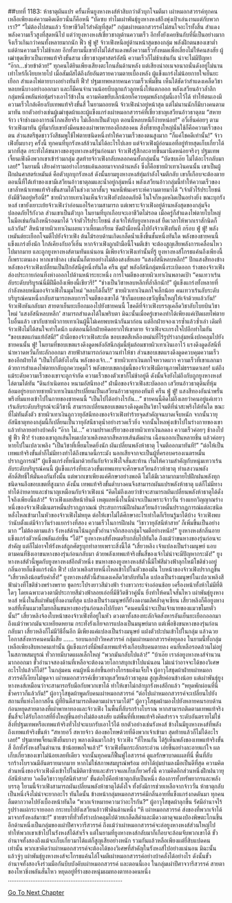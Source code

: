 ##บทที่ 1183: ห้าธาตุผันแปร
ครั้นเห็นยูงหางหงส์ห้าสิบกว่าตัวบุกโจมตีมา เผ่าหมอกสวรรค์ทุกคนเหลือเพียงแค่ความคิดเดียวนั่นก็คือหนี
“บัดซบ ทำไมเผ่าพันธุ์ยูงหางหงส์ถึงพุ่งเป้าเล่นงานแต่กับพวกเรา?”
“ไม่ต้องไปสนแล้ว รักษาชีวิตไว้สำคัญที่สุด!”
กลุ่มเผ่าหมอกสวรรค์ไม่สนใจอะไรทั้งสิ้น สำแดงพลังความเร็วสูงที่สุดหนีไป
แต่ว่ายูงหางหงส์เชี่ยวชาญด้านความเร็ว อีกทั้งยังเคยชินกับที่นี่เป็นอย่างมาก จึงเร็วเกินกว่าคนทั้งหลายมากนัก
ฟิ้ว ฟู่ ฟู!
จ้าวเฟิงหนีอยู่ด้านหน้าสุดของกลุ่ม พลังฝึกตนของเขาต่ำ แต่ด้านความเร็วไม่ช้าเลย อีกทั้งยามนี้เขายังไม่ได้สำแดงพลังความเร็วทั้งหมดเพื่อเลี่ยงไม่ให้คนสงสัย
ผู้เฒ่าชุดเขียวเป็นเทพแท้จริงขั้นสาม เชี่ยวชาญศาสตร์อัสนี ความเร็วก็ไม่ช้าเช่นกัน น่าจะไม่มีปัญหา
“อ๊าก...ช่วยข้าด้วย!”
ทุกคนได้ยินเพียงเสียงตะโกนลั่นด้านหลัง แต่เสียงน่าอเนจอนาถนั่นดังอยู่ไม่นานเท่าไหร่ก็เงียบหายไป
เมื่อสัมผัสได้ถึงภัยอันตรายความตายเบื้องหลัง ผู้แข็งแกร่งไม่น้อยกายใจเย็นยะเยือก สำแดงไพ่ตายบางอย่างทันที
ฟิ้ว!
ปฐมเทพหลายคนความเร็วเพิ่มขึ้น เห็นได้ชัดว่าสำแดงเคล็ดวิชาหลบหนีบางอย่างออกมา
และก็มีคนจำนวนน้อยบีบลูกแก้วลูกหนึ่งให้แตกออก พลังเสวียนอ้าวล้ำลึกกลุ่มหนึ่งพลันห่อหุ้มร่างเอาไว้ข้างใน ความคิดขยับเล็กน้อยก็ควบคุมพลังกลุ่มนี้เอาไว้ได้ ทำให้ตนเองมีความเร็วใกล้เคียงกับเทพแท้จริงขั้นสี่
ในยามถอยหนี จ้าวเฟิงนำอยู่หน้าสุด แต่ไม่นานนักก็มีบางคนตามมาทัน ยกตัวอย่างเช่นผู้เฒ่าชุดผ้าและผู้แข็งแกร่งเผ่าหมอกสวรรค์ที่เชี่ยวชาญเสวียนอ้าวธาตุลม
“สหายจ้าว เจ้าช่างมองการณ์ไกลเสียจริง ไม่เลือกเป็นตัวบุก ตอนนี้หลบหนีก็ง่ายหน่อย!”
อวี๋เฮิ่นค่อยๆ ตามจ้าวเฟิงมาทัน ผู้ที่มากับเขายังมีคนของเผ่าพาหาทองอีกสองคน
สิ่งที่ชายสูงใหญ่นั่นใช้ก็คือความเร็วของตน ส่วนสตรีชุดชาววังสีชมพูใช้ไพ่ตายชนิดหนึ่งทำให้ความเร็วของตนสูงมาก
“ก็แค่โชคดีเท่านั้น!”
จ้าวเฟิงยิ้มบางๆ
ครั้งนี้ ทุกคนที่บุกรังหงส์ล้วนไม่ได้อะไรไปเลย แต่จ้าวเฟิงผู้อ่อนแอที่อยู่ท้ายสุดเก็บเกี่ยวได้มากที่สุด กระทั่งได้ขนหางของยูงหางหงส์รุ่นก่อนมา
จ้าวเฟิงรู้สึกละอายขึ้นมานิดหน่อยจริงๆ ปฐมเทพเจี้ยนเฟิงดึงพวกเขาเข้าร่วมกลุ่ม สุดท้ายจ้าวเฟิงกลับหลอกคนทั้งกลุ่มนั้น
“บัดซบเอ๊ย ไม่ได้อะไรกลับมาเลย!”
ในยามนี้ เสียงคำรามอย่างโกรธแค้นลอยมาจากด้านหลัง ซึ่งก็คือชายผิวเทาเงินคนนั้น
เขาเป็นผู้ฝึกฝนศาสตร์เหมันต์ คือตัวบุกบุกรังหงส์ ดังนั้นยามยูงหางหงส์ทุ่มกำลังโจมตีกลับ เขาก็เกือบจะต้องตาย
ตอนนี้ที่ใต้เท้าของเขามีเสวียนอ้าวธาตุลมและน้ำอยู่กลุ่มหนึ่ง พลังเสวียนอ้าวกลุ่มนี้ทำให้ความเร็วของเขาล้ำหน้าเทพแท้จริงขั้นสามได้ในช่วงเวลาสั้นๆ จนหนีพ้นเคราะห์ความตายมาได้
“เจ้าตัวไร้ประโยชน์ ยังมีชีวิตอยู่หรือนี่!”
ชายผิวกายเทาเงินเห็นจ้าวเฟิงยังปลอดภัยดี ในใจก็หงุดหงิดเป็นอย่างยิ่ง
ขณะบุกรังหงส์ เขายังเยาะเย้ยจ้าวเฟิงว่าอ่อนแอไร้ความสามารถ แต่เพราะจ้าวเฟิงอยู่ด้านหลังสุดของกลุ่มจึงปลอดภัยไร้กังวล ส่วนเขาเป็นตัวบุก ในยามที่บุกเกือบจะเอาชีวิตไม่รอด เมื่อครู่ก็สำแดงไพ่ตายใบใหญ่ในมือเช่นกันถึงหนีรอดมาได้
‘เจ้าตัวไร้ประโยชน์ ส่งเจ้าให้กับยูงหางหงส์ ยืดเวลาให้พวกเราสักนิดก็แล้วกัน!’
สีหน้าชายผิวเทาเงินเผยแววเหี้ยมเกรียม ซัดฝ่ามือหนึ่งไปยังจ้าวเฟิงทันที
กร๊อบ ฟู่ ฟู่!
พลังเหมันต์ยะเยือกโจมตีไปยังจ้าวเฟิง ต้นไม้รอบด้านเกิดเกล็ดน้ำแข็งขึ้นชั้นหนึ่งทันใด
พลังของชายคนนี้แข็งแกร่งยิ่งนัก ใกล้เคียงกับอวี๋เฮิ่น หากจ้าวเฟิงถูกฝ่ามือนี้โจมตีเข้า จะต้องสูญเสียพลังการเคลื่อนไหวไปมากมาย และถูกยูงหางหงส์ตามทันแน่นอน
มีเพียงจ้าวเฟิงเท่านั้นที่รู้ ยูงหางหงส์โกรธแค้นถึงเพียงนี้ก็เพราะตนเอง หากเขาช้าลง เช่นนั้นก็ตายอย่างไม่ต้องสงสัยเลย
“แสงอัสนีหลบหลีก!”
ปีกแสงสีทองข้างหลังของจ้าวเฟิงเปลี่ยนเป็นปีกอัสนีคู่หนึ่งทันใด
ครืน ตูม!
พลังอัสนีกลุ่มหนึ่งระเบิดออก ร่างของจ้าวเฟิงส่องประกายก่อนทิ้งห่างออกไปด้านหน้าระยะหนึ่ง การโจมตีของชายผิวเทาเงินพลาดเป้า
“คนเทวาเร้นลับระดับบริบูรณ์นี่มีฝีมือถึงเพียงนี้เชียวรึ!”
“ช่างเป็นวิชาหลบหลีกที่ล้ำลึกนัก!”
ผู้แข็งแกร่งทั้งหลายที่กำลังหลบหนีมองจ้าวเฟิงในมุมใหม่
‘หลบได้งั้นรึ!’
ชายผิวเทาเงินตกใจเล็กน้อย คนเทวาเร้นลับระดับบริบูรณ์คนหนึ่งกลับสามารถหลบการโจมตีของเขาได้
‘ข้าก็มอบของขวัญชิ้นใหญ่ให้เจ้าด้วยแล้วกัน!’
จ้าวเฟิงหันกลับมา สายตาเย็นยะเยือกมองไปยังชายคนนี้
โชคดีที่จ้าวเฟิงบรรลุเคล็ดวิชาลับโบยบินวิชาใหม่ ‘แสงอัสนีหลบหลีก’ สามารถสำแดงได้ในพริบตา มิฉะนั้นเมื่อครู่เขาคงทำได้เพียงแค่เปิดเผยไพ่ตายใบอื่นแล้ว
เขากับชายผิวกายเทาเงินผู้นี้ไม่เคยพบหน้ากันมาก่อน แต่อีกฝ่ายจองเวรซ้ำแล้วซ้ำเล่า เดิมทีจ้าวเฟิงไม่ได้สนใจเท่าใดนัก แต่ตอนนี้อีกฝ่ายคิดอยากให้เขาตาย จ้าวเฟิงจะเกรงใจไปอีกทำไมกัน
“ขอบเขตแก่นแท้อัสนี!”
ฝ่ามือของจ้าวเฟิงสะบัด ขอบเขตสีเหลืองหม่นที่ไร้รูปร่างกลุ่มหนึ่งปกคลุมไปยังชายคนนั้น
ฟู่!
ในยามที่ขอบเขตแรงดึงดูดพลังอัสนีกลุ่มนี้หุ้มล้อมชายผิวเทาเงินเอาไว้ แรงดึงดูดอัสนีที่น่าหวาดหวั่นก็ทะลักออกมา
สายฟ้าสามารถก่อนกวนทำให้ชา ส่วนขอบเขตแรงดึงดูดควบคุมความเร็วของอีกฝ่ายได้
“เป็นไปได้ยังไงกัน พลังของเจ้า...”
ชายผิวเทาเงินตกใจหวาดผวา ความเร็วที่เขาแลกมาด้วยการสำแดงไพ่ตายกลับถูกควบคุมไว้ พลังขอบเขตกลุ่มนี้ของจ้าวเฟิงมีอานุภาพไม่ธรรมดาเลย!
แต่ถึงแม้ระดับความเร็วของเขาจะถูกจำกัด ความเร็วของตัวเขาก็ไม่ช้าอยู่ดี ดังนั้นจึงยังไม่ถึงกับถูกยูงหางหงส์ไล่ตามได้ทัน
“ดินกำเนิดทอง หนามอัสนีทอง!”
ฝ่ามือของจ้าวเฟิงสะบัดออก เสวียนอ้าวธาตุดินที่หุ้มล้อมอยู่รอบกายชายผิวเทาเงินแปรเปลี่ยนเป็นเสวียนอ้าวธาตุทองทันที
ครืน ฟู่ ฟู่!
แสงสีทองอันน่าพรั่นพรึงทิ่มแทงเข้าไปในกายของชายคนนี้
“เป็นไปได้อย่างไรกัน...”
ชายคนนี้คิดไม่ถึงเลยว่าคนอยู่แค่เทวาเร้นลับระดับบริบูรณ์จะมีวิชานี้ สามารถเปลี่ยนขอบเขตแรงดึงดูดเป็นวิชาโจมตีที่น่าสะพรึงได้ทันใด
ขณะที่ไม่ทันตั้งตัว ชายผิวเทาเงินถูกวายุอัสนีทองของจ้าวเฟิงทำร้ายจุดสำคัญจนบาดเจ็บหนัก
จากนั้นวายุอัสนีธาตุทองกลุ่มนี้ก็เปลี่ยนเป็นวายุอัสนีธาตุน้ำอย่างรวดเร็วยิ่ง จากนั้นไหลพุ่งเข้าไปในร่างกายของเขาแล้วทำลายอย่างบ้าคลั่ง
“อ๊าก ไม่…”
ความปราดเปรียวของชายผิวเทาเงินลดลง ความเร็วค่อยๆ ช้าลงไป
ฟู่ ฟิ้ว ฟิ้ว!
ร่างของเขาถูกเส้นไหมเปลวเพลิงหลากสีหลายเส้นตัดผ่าน เฉือนออกเป็นหลายชิ้น แล้วค่อยๆ หายไปในเปลวเพลิง
“เป็นวิชาที่เหี้ยมโหดยิ่งนัก ผันเปลี่ยนพลังห้าธาตุ โจมตีออกมาทันที!”
“ต่อให้เป็นเทพแท้จริงขั้นต่ำก็ไม่มีทางทำได้ถึงขนาดนี้กระมัง นอกเสียจากจะเป็นผู้ที่ครอบครองเนตรหมื่นปรากฏการณ์!”
ผู้แข็งแกร่งที่หนีมาด้วยกันกับจ้าวเฟิงใจสั่นสะท้าน เริ่มให้ความสำคัญกับหนุ่มเทวาเร้นลับระดับบริบูรณ์คนนี้
ผู้แข็งแกร่งที่ทะลวงขั้นเทพแทบจะศึกษาเสวียนอ้าวห้าธาตุ ทำแสงวนพลังศักดิ์สิทธิ์ให้มั่นคงกันทั้งนั้น แต่พวกเขาเพียงแค่ศึกษาอย่างพอดี ไม่ได้มีเวลามากมายไปฝึกฝนพลังทุกชนิดจนถึงขอบเขตที่สูงมาก
ดังนั้น เทพแท้จริงขั้นต่ำบางคนจึงสามารถผันแปรพลังห้าธาตุ แต่ก็ไม่มีทางทำได้ง่ายดายและชำนาญเหมือนกับจ้าวเฟิงแน่
“คิดไม่ถึงเลยว่าข้าจะสามารถผันเปลี่ยนพลังห้าธาตุได้ดั่งใจถึงเพียงนี้แล้ว!”
จ้าวเฟิงเผยสีหน้ายินดี เหตุผลหนึ่งในนี้น่าจะเป็นเพราะจ้าววั่น
ร่างแยกวิญญาณร่างหนึ่งของจ้าวเฟิงมีเนตรหมื่นปรากฏกาณณ์ ประสบการณ์ฝึกฝนเสวียนอ้าวหมื่นปรากฏการณ์แต่ละชนิดหลั่งไหลเข้ามาในหัวของจ้าวเฟิงไม่หยุด ต่อให้เขาไม่ได้ศึกษาอะไรเท่าใดก็เรียนรู้มาได้บ้าง
จ้าวเฟิงพบว่านับตั้งแต่มีจ้าววั่นร่างแยกร่างที่สอง ความเร็วในการฝึกฝน ‘วิชาวายุอัสนีห้าสาย’ ก็เพิ่มขึ้นเป็นอย่างมาก
“ไม่ต้องตามแล้ว รังหงส์ด้านโน้นถูกขั้วอำนาจอีกสองกลุ่มโจมตีอย่างหนัก!”
ยูงหางหงส์กลิ่นอายแข็งแกร่งตัวหนึ่งพลันเอ่ยขึ้น
“ได้!”
ยูงหางหงส์ทั้งหมดรีบกลับไปทันใด
ถึงแม้ว่าขนหางของรุ่นก่อนจะสำคัญ แต่ก็ไม่อาจให้รังหงส์ถูกศัตรูบุกทำลายเพราะสิ่งนี้ได้
“เสี่ยวหลิง เจ้าแปลงเป็นร่างมนุษย์ แอบตามคนที่ชิงเอาขนหางของรุ่นก่อนกลับมา ด้วยพลังเทพแท้จริงขั้นสี่ของเจ้าไม่น่าจะมีปัญหากระมัง!”
ยูงหางหงส์ตัวนี้พูดกับยูงหางหงส์อีกตัวหนึ่ง ขนหางของยูงหางหงส์ตัวนี้มีไฟสีม่วงฟ้าลุกไหม้โชติช่วงอยู่ กลิ่นอายก็แข็งแกร่งนัก
ฟิ้ว!
เปลวเพลิงสายหนึ่งไหลเข้าไปในหัวของมัน ใบหน้าของจ้าวเฟิงปรากฏขึ้น
“เสี่ยวหลิงน้อมรับคำสั่ง!”
ยูงหางหงส์ตัวนี้สำแดงเคล็ดวิชาลับทันใด แปลงเป็นร่างมนุษย์ในเปลวเพลิงสีฟ้าม่วงที่โชติช่วงพร่างพราย
ชุดกระโปรงยาวสีม่วงฟ้า ร่างขาวกระจ่างอ่อนช้อย เครื่องหน้าทั้งห้าไม่มีที่ติใดๆ โดยเฉพาะดวงตามีประกายสีม่วงฟ้าลอยเอ่อที่มีชีวิตชีวาคู่นั้น ยิ่งทำให้คนใจสั่นไหว
เผ่าพันธุ์ยูงหางหงส์ หนึ่งในสี่เผ่าพันธุ์ที่งดงามที่สุด แปลงเป็นร่างมนุษย์ก็ยังงดงามเลิศล้ำดุจเซียน
เสี่ยวหลิงก็คือยูงหางหงส์ที่เห็นแมวขโมยกลืนขนหางของรุ่นก่อนลงไปกับตา
“คนคนนี้น่าจะเป็นเจ้านายของแมวขโมยตัวนั้น!”
เสี่ยวหลิงจ้องใบหน้าของจ้าวเฟิงที่อยู่ในหัว ดวงตาทั้งสองทะลักจิตสังหารอันเย็นยะเยือกออกมา
ถึงแม้ว่าพวกมันจะเหยียดหยาม กระทั่งรังเกียจการแปลงเป็นมนุษย์มาก แต่เพื่อชิงขนหางของรุ่นก่อนกลับมา เสี่ยวหลิงก็ไม่มีวิธีอื่นอีก มีเพียงแค่แปลงเป็นร่างมนุษย์ แฝงตัวปะปนเข้าไปในกลุ่ม แล้วฉวยโอกาสสังหารคนคนนี้เสีย
……
รอบนอกป่าวิหคสวรรค์ กลุ่มเผ่าหมอกสวรรค์หยุดลง
ในยามนี้ทั้งกลุ่มเหลือเพียงสิบหกคนเท่านั้น ผู้แข็งแกร่งที่มีพลังเทพแท้จริงเกือบสิบคนตายลง คนที่เหลือรอดล้วนไม่อยู่ในสภาพสมบูรณ์ ทั่วกายมีบาดแผลเล็กใหญ่
“พวกมันกลับไปแล้ว!”
“บ้าเอ๊ย เราล่อยูงหางหงส์จำนวนมากออกมา ขั้วอำนาจสองด้านที่เหลือจะต้องฉวยโอกาสบุกเข้าไปแน่นอน ไม่แน่ว่าอาจจะได้ของวิเศษอะไรไปแล้วก็ได้!”
ในกลุ่มคน คนผู้หนึ่งเอ่ยขึ้นอย่างโกรธแค้นเจ็บใจ
ผู้อาวุโสชุดผ้าฝ่ายเผ่าหมอกสวรรค์ก็เงียบไม่พูดจา เผ่าหมอกสวรรค์เชี่ยวชาญเสวียนอ้าวธาตุลม สูญเสียค่อนข้างน้อย แต่เผ่าพันธุ์ยูงหางหงส์เหมือนว่าจะสามารถรับมือกับพวกเขาได้ ทำให้เขาไม่กล้าบุกรังหงส์อีกแล้ว
“หยุดพักผ่อนที่นี่ชั่วคราวก็แล้วกัน!”
ผู้อาวุโสชุดผ้าพูดกับคนเผ่าหมอกสวรรค์
“ต่อไปเผ่าหมอกสวรรค์จะเปลี่ยนไปยังสถานที่แห่งโอกาสอื่น ผู้ที่ยินดีสามารถติดตามเผ่าเรามาได้!”
ผู้อาวุโสชุดผ้ามองไปยังหลายคนรอบด้าน ก่อนหยุดสายตาลงที่เผ่าพาหาทองและจ้าวเฟิง
ในพื้นที่ลับรกร้างโบราณ หากสามารถติดตามเทพแท้จริงขั้นสี่จะได้รับโอกาสที่ยิ่งใหญ่ขึ้นอย่างไม่ต้องสงสัย แต่พื้นที่ที่เทพแท้จริงคิดสำรวจ ระดับอันตรายไม่ใช่สิ่งที่ปฐมเทพหรือเทพแท้จริงทั่วไปจะแบกรับเอาไว้ได้
ยกตัวอย่างเช่นรังหงส์ ข้างในมียูงหางหงส์ที่พลังถึงเทพแท้จริงขั้นห้า
“สหายอวี๋ สหายจ้าว ต้องขอโทษด้วยที่ดึงพวกเจ้าเข้ามา สุดท้ายแล้วก็ไม่ได้อะไรเลย!”
ปฐมเทพเจี้ยนเฟิงยิ้มบางๆ พลางเดินมาใกล้ๆ จ้าวเฟิง
“ที่ไหนกัน ได้รู้เห็นพลังของเทพแท้จริงขั้นสี่ อีกทั้งรังหงส์ในตำนาน ข้าน้อยพอใจแล้ว!”
จ้าวเฟิงยิ้มกระอักกระอ่วน เอ่ยขึ้นอย่างละอายแก่ใจ ผลเก็บเกี่ยวของเขาไม่น้อยเลยทีเดียว
จากนั้นทุกคนก็ฟื้นฟูไอสวรรค์ ดูแลรักษาบาดแผลที่นี่
พื้นที่ลับรกร้างโบราณมีอันตรายมากมาย หากไม่ใช่สภาพสมบูรณ์พร้อม อย่าได้บุ่มบ่ามลงมือเป็นดีที่สุด
ความคิดส่วนหนึ่งของจ้าวเฟิงดิ่งเข้าไปในมิติตาซ้ายและสำรวจผลเก็บเกี่ยวครั้งนี้ ความคิดอีกส่วนหนึ่งฝึกฝนวายุอัสนีห้าสาย
‘เคล็ดวิชาวายุอัสนีห้าสาย’ ขั้นต่อไปคือห้าธาตุกลับเป็นหนึ่ง ต้องการทั้งทรัพยากรและพลังบรรลุ ใยามนี้จ้าวเฟิงสามารถผันเปลี่ยนพลังห้าธาตุได้ดั่งใจ ทั้งยังมีการช่วยเหลือจากจ้าววั่น ห้าธาตุกลับเป็นหนึ่งจึงไม่น่าจะยากอะไร
ทันใดนั้น ข้างหน้ากลุ่มหมอกสวรรค์มีกลิ่นอายที่แข็งแกร่งกดดันมา
ทุกคนลืมตากวาดไปยังเบื้องหน้าทันใด
“พวกเจ้าหมายความว่าอะไรกัน?”
ผู้อาวุโสชุดผ้าลุกขึ้น รัศมีอำนาจไร้รูปร่างแผ่กระจายออก กระทบไปยังเสวียนอ้าวฟ้าดินด้านหนึ่ง
“หึ เผ่าหมอกสวรรค์ ส่งของที่พวกเจ้าได้มาจากรังหงส์มาซะ!”
ชายชราที่ทั่วทั้งร่างปกคลุมไปด้วยเกล็ดสีดำและมีดวงตาดุจแมงป่องพิษตะโกนขึ้น
อีกด้านหนึ่งเป็นกลุ่มของเผ่าปีศาจวารีสวรรค์
ถึงแม้ว่าเผ่าหมอกสวรรค์จะล่อยูงหางหงส์ส่วนใหญ่ไป ทำให้พวกเขาเข้าไปในรังหงส์ได้สำเร็จ แต่ในยามที่ยูงหางหงส์กลับมาก็เกือบจะล้อมจับพวกเขาได้
ขั้วอำนาจทั้งสองถึงแม้จะเก็บเกี่ยวมาได้แต่ก็สูญเสียอย่างหนัก รวมกันแล้วหลือเพียงแต่ยี่สิบแปดคนเท่านั้น
พวกเขาคิดว่าเผ่าหมอกสวรรค์จะต้องได้ของวิเศษที่สำคัญในรังหงส์ไปอย่างแน่นอน มิฉะนั้นแล้วจู่ๆ เผ่าพันธุ์ยูงหางหงส์จะโกรธแค้นไล่โจมตีเผ่าหมอกสวรรค์อย่างบ้าคลั่งได้อย่างไร
ดังนั้นขั้วอำนาจทั้งสองจึงร่วมมือกันบีบบังคับเผ่าหมอกสวรรค์
และตอนนี้เอง ในกลุ่มเผ่าปีศาจวารีสวรรค์ สายตาของโหวชิ่งพลันสั่นไหว หยุดอยู่ที่ร่างของหนุ่มผมทองตาทองคนหนึ่ง
…………………………………………………………


[Go To Next Chapter]( ./40.md)